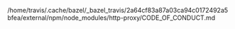 /home/travis/.cache/bazel/_bazel_travis/2a64cf83a87a03ca94c0172492a5bfea/external/npm/node_modules/http-proxy/CODE_OF_CONDUCT.md